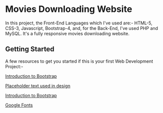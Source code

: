 
# Movies Downloading Website

In this project, the Front-End Languages which I've used are:- HTML-5, CSS-3, Javascript, Bootstrap-4, and, for the Back-End, I've used PHP and MySQL. It's a fully responsive movies downloading website.



## Getting Started
A few resources to get you started if this is your first Web Development Project:-

[Introduction to Bootstrap](https://getbootstrap.com/docs/4.0/getting-started/introduction/)

[Placeholder text used in design](https://www.lipsum.com/)

[Introduction to Bootstrap](https://getbootstrap.com/docs/4.0/getting-started/introduction/)

[Google Fonts](https://fonts.google.com/)


  
